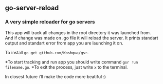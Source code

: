 ## go-server-reload ##
### A very simple reloader for go servers ###
This app will track all changes in the root directory it was launched from. 
And if change was made on .go file it will reload the server. 
It prints standart output and standart error from app you are launching it on.

To install `go get github.com/Koshqua/gsr`.



*To start tracking and run app you should write command `gsr run filename.go`.
*To exit the process, just write `x` to the terminal. 

In closest future i'll make the code more beatiful :) 

